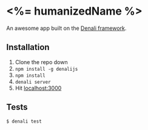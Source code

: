 # <%= humanizedName %>

An awesome app built on the [Denali framework](http://denali.js.org/).


## Installation

1. Clone the repo down
1. `npm install -g denalijs`
1. `npm install`
1. `denali server`
1. Hit [localhost:3000](http://localhost:3000)


## Tests

```sh
$ denali test
```
